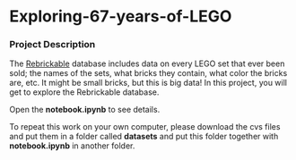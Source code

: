 # Exploring-67-years-of-LEGO
### Project Description

The [Rebrickable](https://rebrickable.com/downloads/) database includes data on every LEGO set that ever been sold; the names of the sets, what bricks they contain, what color the bricks are, etc. It might be small bricks, but this is big data! In this project, you will get to explore the Rebrickable database. 

Open the **notebook.ipynb** to see details.

To repeat this work on your own computer, please download the cvs files and put them in a folder called **datasets** and put this folder together with **notebook.ipynb** in another folder.
